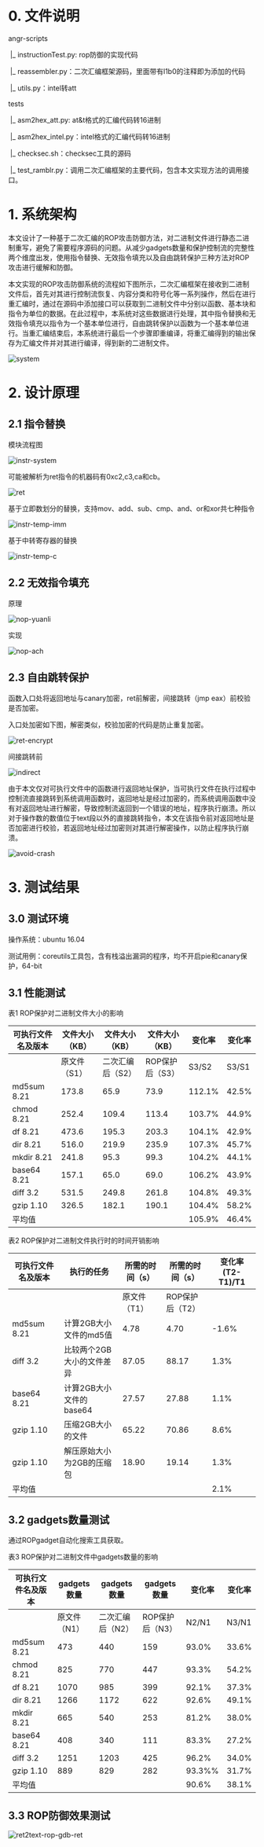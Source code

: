# 0. 文件说明

angr-scripts

​	|_ instructionTest.py: rop防御的实现代码

​	|_ reassembler.py：二次汇编框架源码，里面带有l1b0的注释即为添加的代码

​	|_ utils.py：intel转att

tests

​	|_ asm2hex_att.py: at&t格式的汇编代码转16进制

​	|_ asm2hex_intel.py：intel格式的汇编代码转16进制

​	|_ checksec.sh：checksec工具的源码

​	|_ test_ramblr.py：调用二次汇编框架的主要代码，包含本文实现方法的调用接口。

# 1. 系统架构

本文设计了一种基于二次汇编的ROP攻击防御方法，对二进制文件进行静态二进制重写，避免了需要程序源码的问题。从减少gadgets数量和保护控制流的完整性两个维度出发，使用指令替换、无效指令填充以及自由跳转保护三种方法对ROP攻击进行缓解和防御。

本文实现的ROP攻击防御系统的流程如下图所示，二次汇编框架在接收到二进制文件后，首先对其进行控制流恢复、内容分类和符号化等一系列操作，然后在进行重汇编时，通过在源码中添加接口可以获取到二进制文件中分别以函数、基本块和指令为单位的数据。在此过程中，本系统对这些数据进行处理，其中指令替换和无效指令填充以指令为一个基本单位进行，自由跳转保护以函数为一个基本单位进行。当重汇编结束后，本系统进行最后一个步骤即重编译，将重汇编得到的输出保存为汇编文件并对其进行编译，得到新的二进制文件。

![system](./images/system.png)

# 2. 设计原理

## 2.1 指令替换

模块流程图

![instr-system](./images/instr-system.png)

可能被解析为ret指令的机器码有0xc2,c3,ca和cb。

![ret](./images/ret.jpg)

基于立即数划分的替换，支持mov、add、sub、cmp、and、or和xor共七种指令

![instr-temp-imm](./images/instr-temp.png)

基于中转寄存器的替换

![instr-temp-c](./images/instr-temp-c.png)

## 2.2 无效指令填充

原理

![nop-yuanli](./images/nop.png)

实现

![nop-ach](./images/nop-ach.png)

## 2.3 自由跳转保护

函数入口处将返回地址与canary加密，ret前解密，间接跳转（jmp eax）前校验是否加密。

入口处加密如下图，解密类似，校验加密的代码是防止重复加密。

![ret-encrypt](./images/ret.png)

间接跳转前

![indirect](./images/indirect.png)

由于本文仅对可执行文件中的函数进行返回地址保护，当可执行文件在执行过程中控制流直接跳转到系统调用函数时，返回地址是经过加密的，而系统调用函数中没有对返回地址进行解密，导致控制流返回到一个错误的地址，程序执行崩溃。所以对于操作数的数值位于text段以外的直接跳转指令，本文在该指令前对返回地址是否加密进行校验，若返回地址经过加密则对其进行解密操作，以防止程序执行崩溃。

![avoid-crash](./images/avoid-crash.png)

# 3. 测试结果

## 3.0 测试环境

操作系统：ubuntu 16.04

测试用例：coreutils工具包，含有栈溢出漏洞的程序，均不开启pie和canary保护，64-bit

## 3.1 性能测试

表1 ROP保护对二进制文件大小的影响

| 可执行文件名及版本 | 文件大小（KB） | 文件大小（KB）   | 文件大小（KB）  | 变化率 | 变化率 |
| ------------------ | -------------- | ---------------- | --------------- | ------ | ------ |
|                    | 原文件（S1）   | 二次汇编后（S2） | ROP保护后（S3） | S3/S2  | S3/S1  |
| md5sum 8.21        | 173.8          | 65.9             | 73.9            | 112.1% | 42.5%  |
| chmod 8.21         | 252.4          | 109.4            | 113.4           | 103.7% | 44.9%  |
| df 8.21            | 473.6          | 195.3            | 203.3           | 104.1% | 42.9%  |
| dir 8.21           | 516.0          | 219.9            | 235.9           | 107.3% | 45.7%  |
| mkdir 8.21         | 241.8          | 95.3             | 99.3            | 104.2% | 44.1%  |
| base64 8.21        | 157.1          | 65.0             | 69.0            | 106.2% | 43.9%  |
| diff 3.2           | 531.5          | 249.8            | 261.8           | 104.8% | 49.3%  |
| gzip 1.10          | 326.5          | 182.1            | 190.1           | 104.4% | 58.2%  |
| 平均值             |                |                  |                 | 105.9% | 46.4%  |

表2 ROP保护对二进制文件执行时的时间开销影响

| 可执行文件名及版本 | 执行的任务                | 所需的时间（s） | 所需的时间（s） | 变化率  (T2-T1)/T1 |
| ------------------ | ------------------------- | --------------- | --------------- | ------------------ |
|                    |                           | 原文件（T1）    | ROP保护后（T2） |                    |
| md5sum 8.21        | 计算2GB大小文件的md5值    | 4.78            | 4.70            | -1.6%              |
| diff 3.2           | 比较两个2GB大小的文件差异 | 87.05           | 88.17           | 1.3%               |
| base64 8.21        | 计算2GB大小文件的base64   | 27.57           | 27.88           | 1.1%               |
| gzip 1.10          | 压缩2GB大小的文件         | 65.22           | 70.86           | 8.6%               |
| gzip 1.10          | 解压原始大小为2GB的压缩包 | 18.90           | 19.14           | 1.3%               |
| 平均值             |                           |                 |                 | 2.1%               |

## 3.2 gadgets数量测试

通过ROPgadget自动化搜索工具获取。

表3 ROP保护对二进制文件中gadgets数量的影响

| 可执行文件名及版本 | gadgets数量  | gadgets数量      | gadgets数量     | 变化率 | 变化率 |
| ------------------ | ------------ | ---------------- | --------------- | ------ | ------ |
|                    | 原文件（N1） | 二次汇编后（N2） | ROP保护后（N3） | N2/N1  | N3/N1  |
| md5sum 8.21        | 473          | 440              | 159             | 93.0%  | 33.6%  |
| chmod 8.21         | 825          | 770              | 447             | 93.3%  | 54.2%  |
| df 8.21            | 1070         | 985              | 399             | 92.1%  | 37.3%  |
| dir 8.21           | 1266         | 1172             | 622             | 92.6%  | 49.1%  |
| mkdir 8.21         | 665          | 540              | 253             | 81.2%  | 38.0%  |
| base64 8.21        | 408          | 340              | 111             | 83.3%  | 27.2%  |
| diff 3.2           | 1251         | 1203             | 425             | 96.2%  | 34.0%  |
| gzip 1.10          | 889          | 829              | 282             | 93.3%% | 31.7%  |
| 平均值             |              |                  |                 | 90.6%  | 38.1%  |

## 3.3 ROP防御效果测试

![ret2text-rop-gdb-ret](./images/ret2text-rop-gdb-ret.png)

